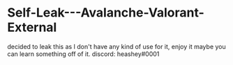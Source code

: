 # Self-Leak---Avalanche-Valorant-External
decided to leak this as I don't have any kind of use for it, enjoy it maybe you can learn something off of it.
discord: heashey#0001
